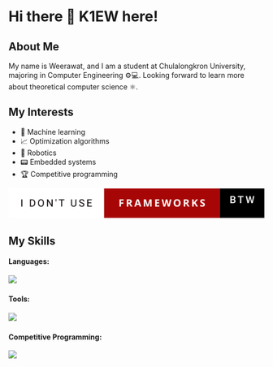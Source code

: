 # Hi there 👋 K1EW here!

## About Me

My name is Weerawat, and I am a student at Chulalongkron University, majoring in Computer Engineering ⚙️💻.
Looking forward to learn more about theoretical computer science ⚛.

## My Interests
- 🤖 Machine learning
- 📈 Optimization algorithms
- 👾 Robotics
- 📟 Embedded systems
- 🏆 Competitive programming

<p align="center">
    <a href="assets/i-dont-use-frameworks-btw.svg">
        <img src="assets/i-dont-use-frameworks-btw.svg" />
    </a>
</p>

## My Skills
#### Languages:
<p>
  <a href="https://skillicons.dev">
    <img src="https://skillicons.dev/icons?i=c,cpp,python,html,css,javascript,typescript" />
  </a>
</p>

#### Tools:
<p>
  <a href="https://skillicons.dev">
    <img src="https://skillicons.dev/icons?i=vim,linux,cmake,next,express,mysql" />
  </a>
</p>

#### Competitive Programming:
<p>
  <a href="https://skillicons.dev">
    <img src="https://codeforces-readme-stats.vercel.app/api/card?username=WeerawatW" />
  </a>
</p>
